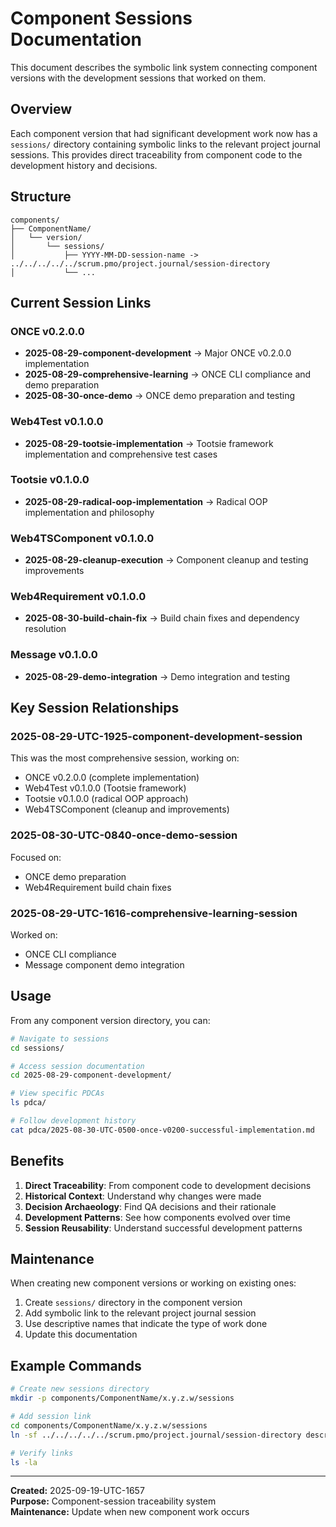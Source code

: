 # Component Sessions Documentation

This document describes the symbolic link system connecting component versions with the development sessions that worked on them.

## Overview

Each component version that had significant development work now has a `sessions/` directory containing symbolic links to the relevant project journal sessions. This provides direct traceability from component code to the development history and decisions.

## Structure

```
components/
├── ComponentName/
│   └── version/
│       └── sessions/
│           ├── YYYY-MM-DD-session-name -> ../../../../../scrum.pmo/project.journal/session-directory
│           └── ...
```

## Current Session Links

### ONCE v0.2.0.0
- **2025-08-29-component-development** → Major ONCE v0.2.0.0 implementation
- **2025-08-29-comprehensive-learning** → ONCE CLI compliance and demo preparation
- **2025-08-30-once-demo** → ONCE demo preparation and testing

### Web4Test v0.1.0.0
- **2025-08-29-tootsie-implementation** → Tootsie framework implementation and comprehensive test cases

### Tootsie v0.1.0.0
- **2025-08-29-radical-oop-implementation** → Radical OOP implementation and philosophy

### Web4TSComponent v0.1.0.0
- **2025-08-29-cleanup-execution** → Component cleanup and testing improvements

### Web4Requirement v0.1.0.0
- **2025-08-30-build-chain-fix** → Build chain fixes and dependency resolution

### Message v0.1.0.0
- **2025-08-29-demo-integration** → Demo integration and testing

## Key Session Relationships

### 2025-08-29-UTC-1925-component-development-session
This was the most comprehensive session, working on:
- ONCE v0.2.0.0 (complete implementation)
- Web4Test v0.1.0.0 (Tootsie framework)
- Tootsie v0.1.0.0 (radical OOP approach)
- Web4TSComponent (cleanup and improvements)

### 2025-08-30-UTC-0840-once-demo-session
Focused on:
- ONCE demo preparation
- Web4Requirement build chain fixes

### 2025-08-29-UTC-1616-comprehensive-learning-session
Worked on:
- ONCE CLI compliance
- Message component demo integration

## Usage

From any component version directory, you can:

```bash
# Navigate to sessions
cd sessions/

# Access session documentation
cd 2025-08-29-component-development/

# View specific PDCAs
ls pdca/

# Follow development history
cat pdca/2025-08-30-UTC-0500-once-v0200-successful-implementation.md
```

## Benefits

1. **Direct Traceability**: From component code to development decisions
2. **Historical Context**: Understand why changes were made
3. **Decision Archaeology**: Find QA decisions and their rationale
4. **Development Patterns**: See how components evolved over time
5. **Session Reusability**: Understand successful development patterns

## Maintenance

When creating new component versions or working on existing ones:

1. Create `sessions/` directory in the component version
2. Add symbolic link to the relevant project journal session
3. Use descriptive names that indicate the type of work done
4. Update this documentation

## Example Commands

```bash
# Create new sessions directory
mkdir -p components/ComponentName/x.y.z.w/sessions

# Add session link
cd components/ComponentName/x.y.z.w/sessions
ln -sf ../../../../../scrum.pmo/project.journal/session-directory descriptive-name

# Verify links
ls -la
```

---

**Created:** 2025-09-19-UTC-1657  
**Purpose:** Component-session traceability system  
**Maintenance:** Update when new component work occurs